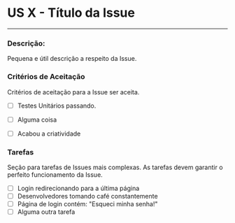 # US X - Título da Issue
---
### Descrição:
Pequena e útil descrição a respeito da Issue.

### Critérios de Aceitação
Critérios de aceitação para a Issue ser aceita.
- [ ] Testes Unitários passando.
- [ ] Alguma coisa
- [ ] Acabou a criatividade


### Tarefas
Seção para tarefas de Issues mais complexas. As tarefas devem garantir o perfeito funcionamento da Issue.
- [ ] Login redirecionando para a última página
- [ ] Desenvolvedores tomando café constantemente
- [ ] Página de login contém: "Esqueci minha senha!"
- [ ] Alguma outra tarefa

